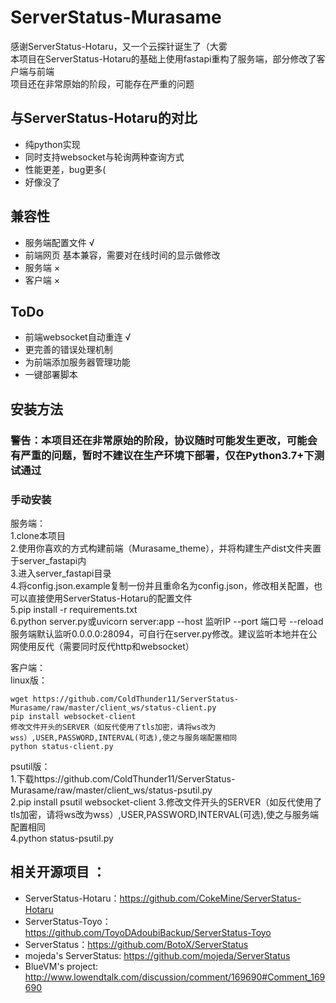 # ServerStatus-Murasame

感谢ServerStatus-Hotaru，又一个云探针诞生了（大雾  
本项目在ServerStatus-Hotaru的基础上使用fastapi重构了服务端，部分修改了客户端与前端  
项目还在非常原始的阶段，可能存在严重的问题

## 与ServerStatus-Hotaru的对比
* 纯python实现
* 同时支持websocket与轮询两种查询方式
* 性能更差，bug更多(
* 好像没了

## 兼容性
* 服务端配置文件 √
* 前端网页 基本兼容，需要对在线时间的显示做修改
* 服务端 ×
* 客户端 ×

## ToDo
* 前端websocket自动重连 √
* 更完善的错误处理机制
* 为前端添加服务器管理功能
* 一键部署脚本

## 安装方法
### 警告：本项目还在非常原始的阶段，协议随时可能发生更改，可能会有严重的问题，暂时不建议在生产环境下部署，仅在Python3.7+下测试通过

### 手动安装
服务端：  
1.clone本项目  
2.使用你喜欢的方式构建前端（Murasame_theme），并将构建生产dist文件夹置于server_fastapi内  
3.进入server_fastapi目录  
4.将config.json.example复制一份并且重命名为config.json，修改相关配置，也可以直接使用ServerStatus-Hotaru的配置文件  
5.pip install -r requirements.txt  
6.python server.py或uvicorn server:app --host 监听IP --port 端口号 --reload  
服务端默认监听0.0.0.0:28094，可自行在server.py修改。建议监听本地并在公网使用反代（需要同时反代http和websocket）

客户端：  
linux版：  
```shell
wget https://github.com/ColdThunder11/ServerStatus-Murasame/raw/master/client_ws/status-client.py   
pip install websocket-client  
修改文件开头的SERVER（如反代使用了tls加密，请将ws改为wss）,USER,PASSWORD,INTERVAL(可选),使之与服务端配置相同  
python status-client.py 
```
psutil版：  
1.下载https://github.com/ColdThunder11/ServerStatus-Murasame/raw/master/client_ws/status-psutil.py  
2.pip install psutil websocket-client 
3.修改文件开头的SERVER（如反代使用了tls加密，请将ws改为wss）,USER,PASSWORD,INTERVAL(可选),使之与服务端配置相同  
4.python status-psutil.py  

## 相关开源项目 ： 
* ServerStatus-Hotaru：https://github.com/CokeMine/ServerStatus-Hotaru
* ServerStatus-Toyo：https://github.com/ToyoDAdoubiBackup/ServerStatus-Toyo
* ServerStatus：https://github.com/BotoX/ServerStatus
* mojeda's ServerStatus: https://github.com/mojeda/ServerStatus
* BlueVM's project: http://www.lowendtalk.com/discussion/comment/169690#Comment_169690
